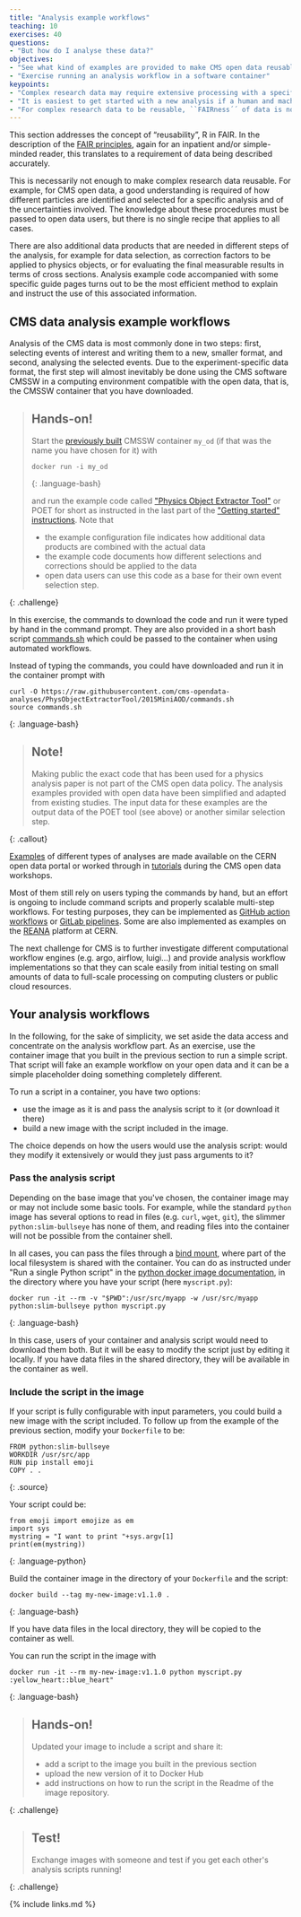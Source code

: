 ```yaml
---
title: "Analysis example workflows"
teaching: 10
exercises: 40
questions:
- "But how do I analyse these data?"
objectives:
- "See what kind of examples are provided to make CMS open data reusable"
- "Exercise running an analysis workflow in a software container"
keypoints:
- "Complex research data may require extensive processing with a specific set of software tools in a specific environment."
- "It is easiest to get started with a new analysis if a human and machine-readable analysis example workflow is available."
- "For complex research data to be reusable, ``FAIRness´´ of data is not enough: the example workflows to work on these data need to be FAIR as well."
---
```


This section addresses the concept of “reusability”, R in FAIR. In the description of the [FAIR principles](https://www.go-fair.org/fair-principles/), again for an inpatient and/or simple-minded reader, this translates to a requirement of data being described accurately.

This is necessarily not enough to make complex research data reusable. For example, for CMS open data, a good understanding is required of how different particles are identified and selected for a specific analysis and of the uncertainties involved. The knowledge about these procedures must be passed to open data users, but there is no single recipe that applies to all cases.

There are also additional data products that are needed in different steps of the analysis, for example for data selection,
as correction factors to be applied to physics objects, or for evaluating the final measurable
results in terms of cross sections. Analysis example code accompanied with some specific guide pages turns out to be the most efficient method to explain and instruct the use of this associated information.

## CMS data analysis example workflows

Analysis of the CMS data is most commonly done in two steps: first, selecting events of
interest and writing them to a new, smaller format, and second, analysing the selected events.
Due to the experiment-specific data format, the first step will almost inevitably be done using
the CMS software CMSSW in a computing environment compatible with the open data, that is, the CMSSW container that you have downloaded.

> ## Hands-on!
>
> Start the [previously built](https://katilp.github.io/opendata-howto-docker-pre-exercise/03-docker-for-cms-opendata/#start-a-cmssw-open-data-container) CMSSW container `my_od` (if that was the name you have chosen for it) with
>
> ~~~
> docker run -i my_od
> ~~~
> {: .language-bash}
>
> and run the example code called ["Physics Object Extractor Tool"](http://opendata.cern.ch/record/12502) or POET for short as instructed in the last part of the ["Getting started" instructions](http://opendata.cern.ch/docs/cms-getting-started-2015#nice). Note that
> 
> - the example configuration file indicates how additional data products are combined with the actual data
> - the example code documents how different selections and corrections should be applied to the data
> - open data users can use this code as a base for their own event selection step.
>
{: .challenge}

In this exercise, the commands to download the code and run it were typed by hand in the command prompt. They are also provided in a short bash script [commands.sh](https://github.com/cms-opendata-analyses/PhysObjectExtractorTool/blob/2015MiniAOD/commands.sh) which could be passed to the container when using automated workflows.

Instead of typing the commands, you could have downloaded and run it in the container prompt with

~~~
curl -O https://raw.githubusercontent.com/cms-opendata-analyses/PhysObjectExtractorTool/2015MiniAOD/commands.sh
source commands.sh
~~~
{: .language-bash}

> ## Note!
>
> Making public the exact code that has been used for a physics analysis paper is not part of the CMS open data policy. The analysis examples provided with open data have been simplified and adapted from existing studies. The input data for these examples are the output data of the POET tool (see above) or another similar selection step.
>
{: .callout}

[Examples](http://opendata.cern.ch/search?page=1&size=20&q=&experiment=CMS&subtype=Analysis&type=Software) of different types of analyses are made available on the CERN open data portal or worked through in [tutorials](https://cms-opendata-workshop.github.io/workshop2022-lesson-ttbarljetsanalysis/) during the CMS open data workshops.

Most of them still rely on users typing the commands by hand, but an effort is ongoing to include command scripts and properly scalable multi-step workflows. For testing purposes, they can be implemented as [GitHub action workflows](https://docs.github.com/en/actions/learn-github-actions/understanding-github-actions) or [GitLab pipelines](https://docs.gitlab.com/ee/ci/pipelines/). Some are also implemented as examples on the [REANA](https://reanahub.io/) platform at CERN.

The next challenge for CMS is to further investigate different computational workflow engines (e.g. argo, airflow, luigi...) and provide analysis workflow implementations so that they can scale easily from initial testing on small amounts of data to full-scale processing on computing clusters or public cloud resources. 

## Your analysis workflows

In the following, for the sake of simplicity, we set aside the data access and concentrate on the analysis workflow part. As an exercise, use the container image that you built in the previous section to run a simple script. That script will fake an example workflow on your open data and it can be a simple placeholder doing something completely different. 

To run a script in a container, you have two options:

- use the image as it is and pass the analysis script to it (or download it there)
- build a new image with the script included in the image.

The choice depends on how the users would use the analysis script: would they modify it extensively or would they just pass arguments to it?

### Pass the analysis script

Depending on the base image that you've chosen, the container image may or may not include some basic tools. For example, while the standard `python` image has several options to read in files (e.g. `curl`, `wget`, `git`), the slimmer `python:slim-bullseye` has none of them, and reading files into the container will not be possible from the container shell.

In all cases, you can pass the files through a [bind mount](https://docs.docker.com/storage/bind-mounts/), where part of the local filesystem is shared with the container. You can do as instructed under "Run a single Python script" in the [python docker image documentation](https://hub.docker.com/_/python), in the directory where you have your script (here `myscript.py`):

~~~
docker run -it --rm -v "$PWD":/usr/src/myapp -w /usr/src/myapp python:slim-bullseye python myscript.py
~~~
{: .language-bash}

In this case, users of your container and analysis script would need to download them both. But it will be easy to modify the script just by editing it locally. If you have data files in the shared directory, they will be available in the container as well.

### Include the script in the image

If your script is fully configurable with input parameters, you could build a new image with the script included. To follow up from the example of the previous section, modify your `Dockerfile` to be:

~~~
FROM python:slim-bullseye
WORKDIR /usr/src/app
RUN pip install emoji
COPY . .
~~~
{: .source}

Your script could be:

~~~
from emoji import emojize as em
import sys
mystring = "I want to print "+sys.argv[1]
print(em(mystring))
~~~
{: .language-python}

Build the container image in the directory of your `Dockerfile` and the script:

~~~
docker build --tag my-new-image:v1.1.0 .
~~~
{: .language-bash}

If you have data files in the local directory, they will be copied to the container as well.

You can run the script in the image with

~~~
docker run -it --rm my-new-image:v1.1.0 python myscript.py :yellow_heart::blue_heart"
~~~
{: .language-bash}

> ## Hands-on!
>
> Updated your image to include a script and share it:
> - add a script to the image you built in the previous section
> - upload the new version of it to Docker Hub
> - add instructions on how to run the script in the Readme of the image repository.
>
{: .challenge}

> ## Test!
>
> Exchange images with someone and test if you get each other's analysis scripts running!
>
{: .challenge}

{% include links.md %}